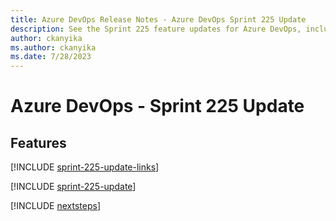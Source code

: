 ```yaml
---
title: Azure DevOps Release Notes - Azure DevOps Sprint 225 Update
description: See the Sprint 225 feature updates for Azure DevOps, including next steps.
author: ckanyika
ms.author: ckanyika
ms.date: 7/28/2023
---
```


# Azure DevOps - Sprint 225 Update

## Features

[!INCLUDE [sprint-225-update-links](../includes/general/sprint-225-update-links.md)]

[!INCLUDE [sprint-225-update](../includes/general/sprint-225-update.md)]

[!INCLUDE [nextsteps](../includes/nextsteps.md)]
